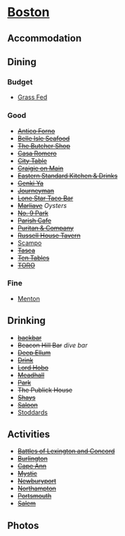 # [Boston](http://en.wikipedia.org/wiki/Boston)

## Accommodation

## Dining

### Budget

* [Grass Fed](http://www.grassfedjp.com)

### Good

* ~~[Antico Forno](http://www.anticofornoboston.com)~~
* ~~[Belle Isle Seafood](http://www.belleisleseafood.com)~~
* ~~[The Butcher Shop](http://thebutchershopboston.com)~~
* ~~[Casa Romero](http://www.casaromero.com)~~
* ~~[City Table](http://www.citytableboston.com)~~
* ~~[Craigie on Main](http://craigieonmain.com)~~
* ~~[Eastern Standard Kitchen & Drinks](http://www.easternstandardboston.com)~~
* ~~[Genki Ya](http://www.genkiyasushi.com)~~
* ~~[Journeyman](http://www.journeymanrestaurant.com)~~
* ~~[Lone Star Taco Bar](http://lonestar-boston.com)~~
* ~~[Marliave](http://www.marliave.com)~~ _Oysters_
* ~~[No. 9 Park](http://www.no9park.com)~~
* ~~[Parish Cafe](http://parishcafe.com)~~
* ~~[Puritan & Company](http://puritancambridge.com)~~
* ~~[Russell House Tavern](http://russellhousecambridge.com)~~
* [Scampo](http://scampoboston.com)
* ~~[Tasca](http://www.tascarestaurant.com)~~
* ~~[Ten Tables](http://www.tentables.net)~~
* ~~[TORO](http://toro-restaurant.com)~~

### Fine

* [Menton](http://mentonboston.com)

## Drinking

* ~~[backbar](http://backbarunion.com)~~
* ~~Beacon Hill Bar~~ _dive bar_
* ~~[Deep Ellum](http://www.deepellum-boston.com)~~
* ~~[Drink](http://drinkfortpoint.com)~~
* ~~[Lord Hobo](http://lordhobo.com)~~
* ~~[Meadhall](http://www.themeadhall.com)~~
* ~~[Park](http://parkcambridge.com)~~
* ~~The Publick House~~
* ~~[Shays](http://www.shayspubandwinebar.com)~~
* ~~[Saloon](http://www.saloondavis.com)~~
* [Stoddards](http://stoddardsfoodandale.com)

## Activities

* ~~[Battles of Lexington and Concord](http://en.wikipedia.org/wiki/Battles_of_Lexington_and_Concord)~~
* ~~[Burlington](http://en.wikipedia.org/wiki/Burlington,_Vermont)~~
* ~~[Cape Ann](http://en.wikipedia.org/wiki/Cape_Ann)~~
* ~~[Mystic](http://en.wikipedia.org/wiki/Mystic,_Connecticut)~~
* ~~[Newburyport](http://en.wikipedia.org/wiki/Newburyport,_Massachusetts)~~
* ~~[Northampton](http://en.wikipedia.org/wiki/Northampton,_Massachusetts)~~
* ~~[Portsmouth](http://en.wikipedia.org/wiki/Portsmouth,_New_Hampshire)~~
* ~~[Salem](http://en.wikipedia.org/wiki/Salem,_Massachusetts)~~

## Photos
